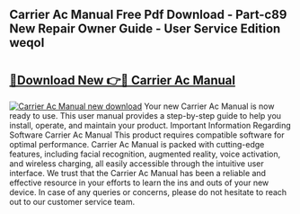 ## Carrier Ac Manual Free Pdf Download - Part-c89 New Repair Owner Guide - User Service Edition weqoI

# <h2><a href="http://bc28991.oget.top/?id=Carrier+Ac+Manual">🔗Download New 👉🔴 Carrier Ac Manual</a></h2>

[![Carrier Ac Manual new download](https://i.imgur.com/5g1atiW.png)](http://bc28991.oget.top/?id=Carrier+Ac+Manual)
Your new Carrier Ac Manual is now ready to use. This user manual provides a step-by-step guide to help you install, operate, and maintain your product. Important Information Regarding Software Carrier Ac Manual This product requires compatible software for optimal performance. Carrier Ac Manual is packed with cutting-edge features, including facial recognition, augmented reality, voice activation, and wireless charging, all easily accessible through the intuitive user interface. We trust that the Carrier Ac Manual has been a reliable and effective resource in your efforts to learn the ins and outs of your new device. In case of any queries or concerns, please do not hesitate to reach out to our customer service team.
